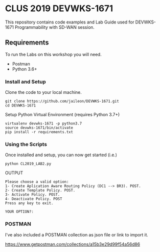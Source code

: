# CLUS 2019 DEVWKS-1671

This repository contains code examples and Lab Guide used for DEVWKS-1671 Programmability with SD-WAN session.

## Requirements

To run the Labs on this workshop you will need.

* Postman
* Python 3.6+


### Install and Setup

Clone the code to your local machine.

```
git clone https://github.com/jaileon/DEVWKS-1671.git
cd DEVWKS-1671
```

Setup Python Virtual Environment (requires Python 3.7+)

```
virtualenv devwks-1671 -p python3.7
source devwks-1671/bin/activate
pip install -r requirements.txt
```


### Using the Scripts

Once installed and setup, you can now get started (i.e.)


`python CL2019_LAB2.py`

OUTPUT

```
Please choose a valid option:
1- Create Aplication Aware Routing Policy (DC1 --> BR3). POST.
2- Create Template Policy. POST.
3- Activate Policy. POST.
4- Deactivate Policy. POST
Press any key to exit.

YOUR OPTION?:
```
### POSTMAN

I've also included a POSTMAN collection as json file or link to import it.

<https://www.getpostman.com/collections/a15b3e29d99f54a56d86>
